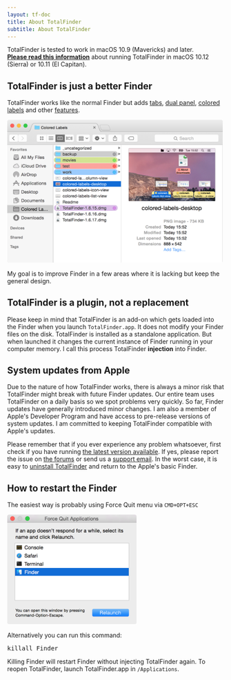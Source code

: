 ```yaml
---
layout: tf-doc
title: About TotalFinder
subtitle: About TotalFinder
---
```


<p class="info-box compatibility">
TotalFinder is tested to work in macOS 10.9 (Mavericks) and later.<br>
<b><a href="/sip">Please read this information</a></b> about running TotalFinder in macOS 10.12 (Sierra) or 10.11 (El Capitan).
</p>

## TotalFinder is just a better Finder

TotalFinder works like the normal Finder but adds [tabs](/tabs), [dual panel](/dual-mode), [colored labels](/colored-labels) and other [features](/tweaks).

<img src="/images/showcase/full-clabels.png" class="doc-image add-shadow" style="width:500px">

My goal is to improve Finder in a few areas where it is lacking but keep the general design.

## TotalFinder is a plugin, not a replacement

Please keep in mind that TotalFinder is an add-on which gets loaded into the Finder when you launch `TotalFinder.app`. It does not modify your Finder files on the disk. TotalFinder is installed as a standalone application. But when launched it changes the current instance of Finder running in your computer memory. I call this process TotalFinder **injection** into Finder.

## System updates from Apple

Due to the nature of how TotalFinder works, there is always a minor risk that TotalFinder might break with future Finder updates. Our entire team uses TotalFinder on a daily basis so we spot problems very quickly. So far, Finder updates have generally introduced minor changes. I am also a member of Apple's Developer Program and have access to pre-release versions of system updates. I am committed to keeping TotalFinder compatible with Apple's updates.

Please remember that if you ever experience any problem whatsoever, first check if you have running [the latest version available](/beta-changes). If yes, please report the issue on [the forums](https://discuss.binaryage.com) or send us a [support email](mailto:support@binaryage.com). In the worst case, it is easy to [uninstall TotalFinder](/uninstallation) and return to the Apple's basic Finder.

## How to restart the Finder

The easiest way is probably using Force Quit menu via `CMD+OPT+ESC`

<img src="/images/force-quit-finder.png" class="doc-image add-shadow" style="width:300px">

Alternatively you can run this command: 

<pre class="terminal">
killall Finder
</pre>

Killing Finder will restart Finder without injecting TotalFinder again. To reopen TotalFinder, launch TotalFinder.app in `/Applications`.
